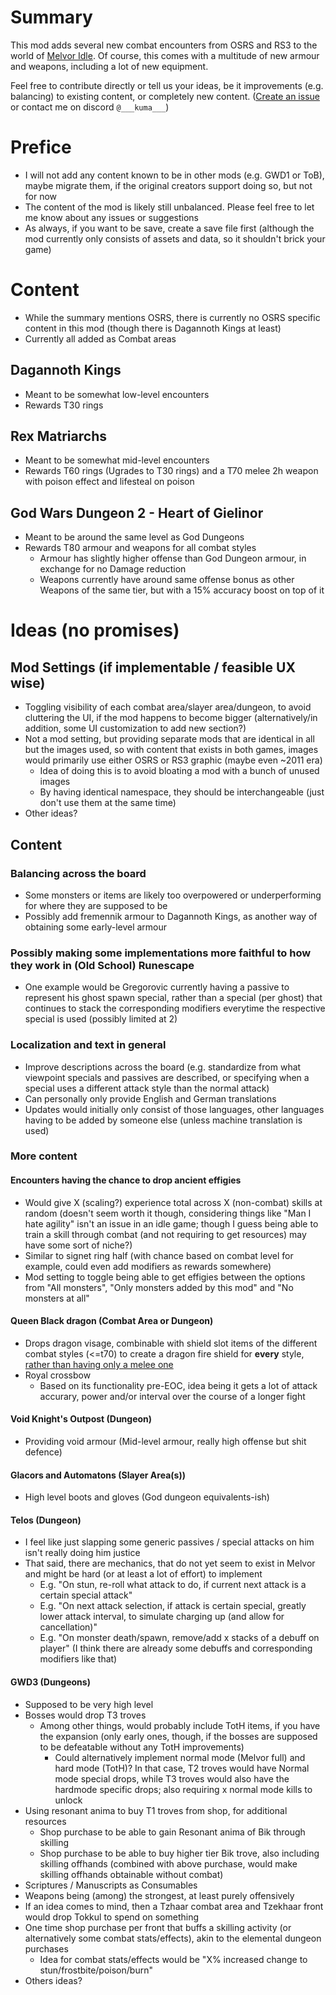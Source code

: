 # Summary
This mod adds several new combat encounters from OSRS and RS3 to the world of [Melvor Idle](https://www.melvoridle.com/). Of course, this comes with a multitude of new armour and weapons, including a lot of new equipment.

Feel free to contribute directly or tell us your ideas, be it improvements (e.g. balancing) to existing content, or completely new content. ([Create an issue](https://github.com/KumaV1/Runescape-Encounters-in-Melvor/issues) or contact me on discord `@___kuma___`)

# Prefice
* I will not add any content known to be in other mods (e.g. GWD1 or ToB), maybe migrate them, if the original creators support doing so, but not for now
* The content of the mod is likely still unbalanced. Please feel free to let me know about any issues or suggestions
* As always, if you want to be save, create a save file first (although the mod currently only consists of assets and data, so it shouldn't brick your game)


# Content
* While the summary mentions OSRS, there is currently no OSRS specific content in this mod (though there is Dagannoth Kings at least)
* Currently all added as Combat areas

## Dagannoth Kings
* Meant to be somewhat low-level encounters
* Rewards T30 rings

## Rex Matriarchs
* Meant to be somewhat mid-level encounters
* Rewards T60 rings (Ugrades to T30 rings) and a T70 melee 2h weapon with poison effect and lifesteal on poison

## God Wars Dungeon 2 - Heart of Gielinor
* Meant to be around the same level as God Dungeons
* Rewards T80 armour and weapons for all combat styles
  * Armour has slightly higher offense than God Dungeon armour, in exchange for no Damage reduction
  * Weapons currently have around same offense bonus as other Weapons of the same tier, but with a 15% accuracy boost on top of it

# Ideas (no promises)

## Mod Settings (if implementable / feasible UX wise)
* Toggling visibility of each combat area/slayer area/dungeon, to avoid cluttering the UI, if the mod happens to become bigger (alternatively/in addition, some UI customization to add new section?)
* Not a mod setting, but providing separate mods that are identical in all but the images used, 
  so with content that exists in both games, images would primarily use either OSRS or RS3 graphic (maybe even ~2011 era)
  * Idea of doing this is to avoid bloating a mod with a bunch of unused images
  * By having identical namespace, they should be interchangeable (just don't use them at the same time)
* Other ideas?

## Content
### Balancing across the board
* Some monsters or items are likely too overpowered or underperforming for where they are supposed to be
* Possibly add fremennik armour to Dagannoth Kings, as another way of obtaining some early-level armour

### Possibly making some implementations more faithful to how they work in (Old School) Runescape
* One example would be Gregorovic currently having a passive to represent his ghost spawn special, rather than a special (per ghost) that continues to stack the corresponding modifiers everytime the respective special is used (possibly limited at 2)

### Localization and text in general
* Improve descriptions across the board (e.g. standardize from what viewpoint specials and passives are described, or specifying when a special uses a different attack style than the normal attack)
* Can personally only provide English and German translations
* Updates would initially only consist of those languages, other languages having to be added by someone else (unless machine translation is used)

### More content
#### Encounters having the chance to drop ancient effigies
* Would give X (scaling?) experience total across X (non-combat) skills at random (doesn't seem worth it though, considering things like "Man I hate agility" isn't an issue in an idle game; though I guess being able to train a skill through combat (and not requiring to get resources) may have some sort of niche?)
* Similar to signet ring half (with chance based on combat level for example, could even add modifiers as rewards somewhere)
* Mod setting to toggle being able to get effigies between the options from "All monsters", "Only monsters added by this mod" and "No monsters at all"

#### Queen Black dragon (Combat Area or Dungeon)
* Drops dragon visage, combinable with shield slot items of the different combat styles (<=t70) to create a dragon fire shield for **every** style, [rather than having only a melee one](https://wiki.melvoridle.com/w/Dragonfire_Shield)
* Royal crossbow
  * Based on its functionality pre-EOC, idea being it gets a lot of attack accurary, power and/or interval over the course of a longer fight

#### Void Knight's Outpost (Dungeon)
* Providing void armour (Mid-level armour, really high offense but shit defence)

#### Glacors and Automatons (Slayer Area(s))
* High level boots and gloves (God dungeon equivalents-ish)
 
#### Telos (Dungeon)
* I feel like just slapping some generic passives / special attacks on him isn't really doing him justice
* That said, there are mechanics, that do not yet seem to exist in Melvor and might be hard (or at least a lot of effort) to implement
  * E.g. "On stun, re-roll what attack to do, if current next attack is a certain special attack"
  * E.g. "On next attack selection, if attack is certain special, greatly lower attack interval, to simulate charging up (and allow for cancellation)"
  * E.g. "On monster death/spawn, remove/add x stacks of a debuff on player" (I think there are already some debuffs and corresponding modifiers like that)

#### GWD3 (Dungeons)
* Supposed to be very high level
* Bosses would drop T3 troves
  * Among other things, would probably include TotH items, if you have the expansion (only early ones, though, if the bosses are supposed to be defeatable without any TotH improvements)
    * Could alternatively implement normal mode (Melvor full) and hard mode (TotH)? In that case, T2 troves would have Normal mode special drops, while T3 troves would also have the hardmode specific drops; also requiring x normal mode kills to unlock
* Using resonant anima to buy T1 troves from shop, for additional resources
  * Shop purchase to be able to gain Resonant anima of Bik through skilling
  * Shop purchase to be able to buy higher tier Bik trove, also including skilling offhands (combined with above purchase, would make skilling offhands obtainable without combat)
* Scriptures / Manuscripts as Consumables
* Weapons being (among) the strongest, at least purely offensively
* If an idea comes to mind, then a Tzhaar combat area and Tzekhaar front would drop Tokkul to spend on something
* One time shop purchase per front that buffs a skilling activity (or alternatively some combat stats/effects), akin to the elemental dungeon purchases
  * Idea for combat stats/effects would be "X% increased change to stun/frostbite/poison/burn"
* Others ideas?